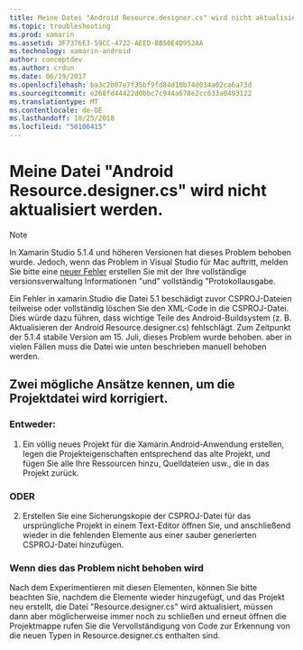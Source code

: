 ```yaml
---
title: Meine Datei "Android Resource.designer.cs" wird nicht aktualisiert werden.
ms.topic: troubleshooting
ms.prod: xamarin
ms.assetid: 3F7376E3-59CC-4722-AEED-BB50E4D952AA
ms.technology: xamarin-android
author: conceptdev
ms.author: crdun
ms.date: 06/19/2017
ms.openlocfilehash: ba3c2b07e7f35bf9fd84d10b74d034a02ca6a73d
ms.sourcegitcommit: e268fd44422d0bbc7c944a678e2cc633a0493122
ms.translationtype: MT
ms.contentlocale: de-DE
ms.lasthandoff: 10/25/2018
ms.locfileid: "50106415"
---
```

# <a name="my-android-resourcedesignercs-file-will-not-update"></a>Meine Datei "Android Resource.designer.cs" wird nicht aktualisiert werden.

> [!NOTE]
> In Xamarin Studio 5.1.4 und höheren Versionen hat dieses Problem behoben wurde. Jedoch, wenn das Problem in Visual Studio für Mac auftritt, melden Sie bitte eine [neuer Fehler](~/cross-platform/troubleshooting/questions/howto-file-bug.md) erstellen Sie mit der Ihre vollständige versionsverwaltung Informationen "und" vollständig "Protokollausgabe.

Ein Fehler in xamarin.Studio die Datei 5.1 beschädigt zuvor CSPROJ-Dateien teilweise oder vollständig löschen Sie den XML-Code in die CSPROJ-Datei. Dies würde dazu führen, dass wichtige Teile des Android-Buildsystem (z. B. Aktualisieren der Android Resource.designer.cs) fehlschlägt. Zum Zeitpunkt der 5.1.4 stabile Version am 15. Juli, dieses Problem wurde behoben. aber in vielen Fällen muss die Datei wie unten beschrieben manuell behoben werden.


## <a name="two-possible-approaches-to-fixing-up-the-project-file"></a>Zwei mögliche Ansätze kennen, um die Projektdatei wird korrigiert.

### <a name="either"></a>Entweder:

1) Ein völlig neues Projekt für die Xamarin.Android-Anwendung erstellen, legen die Projekteigenschaften entsprechend das alte Projekt, und fügen Sie alle Ihre Ressourcen hinzu, Quelldateien usw., die in das Projekt zurück.

### <a name="or"></a>ODER

2) Erstellen Sie eine Sicherungskopie der CSPROJ-Datei für das ursprüngliche Projekt in einem Text-Editor öffnen Sie, und anschließend wieder in die fehlenden Elemente aus einer sauber generierten CSPROJ-Datei hinzufügen.

### <a name="if-this-does-not-solve-the-problem"></a>Wenn dies das Problem nicht behoben wird

Nach dem Experimentieren mit diesen Elementen, können Sie bitte beachten Sie, nachdem die Elemente wieder hinzugefügt, und das Projekt neu erstellt, die Datei "Resource.designer.cs" wird aktualisiert, müssen dann aber möglicherweise immer noch zu schließen und erneut öffnen die Projektmappe rufen Sie die Vervollständigung von Code zur Erkennung von die neuen Typen in Resource.designer.cs enthalten sind. 
